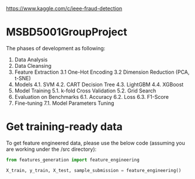 https://www.kaggle.com/c/ieee-fraud-detection
# MSBD5001GroupProject
The phases of development as following:
1. Data Analysis
2. Data Cleansing
3. Feature Extraction
3.1 One-Hot Encoding
3.2 Dimension Reduction (PCA, t-SNE)
4. Models
4.1. SVM
4.2. CART Decision Tree
4.3. LightGBM
4.4. XGBoost
5. Model Training
5.1. k-fold Cross Validation
5.2. Grid Search
6. Evaluation on Benchmarks
6.1. Accuracy
6.2. Loss
6.3. F1-Score
7. Fine-tuning
7.1. Model Parameters Tuning

# Get training-ready data
To get feature engineered data, please use the below code (assuming you are working under the /src directory):


```python
from features_generation import feature_engineering

X_train, y_train, X_test, sample_submission = feature_engineering()
```
